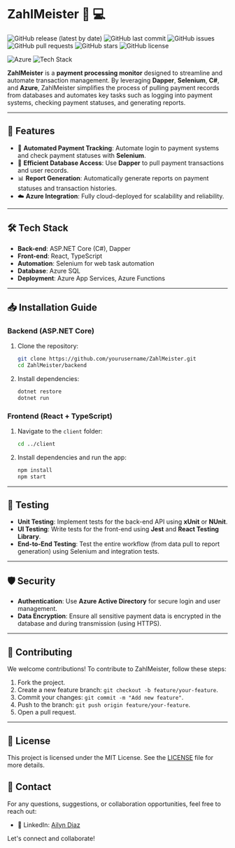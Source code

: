 # **ZahlMeister** 🏦 💻 
![GitHub release (latest by date)](https://img.shields.io/github/v/release/ailynux/ZahlMeister?color=blue&style=for-the-badge)
![GitHub last commit](https://img.shields.io/github/last-commit/ailynux/ZahlMeister?color=green&style=for-the-badge)
![GitHub issues](https://img.shields.io/github/issues/ailynux/ZahlMeister?color=red&style=for-the-badge)
![GitHub pull requests](https://img.shields.io/github/issues-pr/ailynux/ZahlMeister?color=yellow&style=for-the-badge)
![GitHub stars](https://img.shields.io/github/stars/ailynux/ZahlMeister?color=ff69b4&style=for-the-badge)
![GitHub license](https://img.shields.io/github/license/ailynux/ZahlMeister?style=for-the-badge)

![Azure](https://img.shields.io/badge/Deployed%20on-Azure-blue?style=for-the-badge&logo=azuredevops)
![Tech Stack](https://img.shields.io/badge/stack-C%23%2C%20React%2C%20TypeScript%2C%20Azure-brightgreen?style=for-the-badge&logo=react)

**ZahlMeister** is a **payment processing monitor** designed to streamline and automate transaction management. By leveraging **Dapper**, **Selenium**, **C#**, and **Azure**, ZahlMeister simplifies the process of pulling payment records from databases and automates key tasks such as logging into payment systems, checking payment statuses, and generating reports. 

---

## 🚀 **Features**
- 🔄 **Automated Payment Tracking**: Automate login to payment systems and check payment statuses with **Selenium**.
- 💾 **Efficient Database Access**: Use **Dapper** to pull payment transactions and user records.
- 📊 **Report Generation**: Automatically generate reports on payment statuses and transaction histories.
- ☁️ **Azure Integration**: Fully cloud-deployed for scalability and reliability.

---

## 🛠️ **Tech Stack**
- **Back-end**: ASP.NET Core (C#), Dapper
- **Front-end**: React, TypeScript
- **Automation**: Selenium for web task automation
- **Database**: Azure SQL
- **Deployment**: Azure App Services, Azure Functions

---

## 📥 **Installation Guide**

### **Backend (ASP.NET Core)**
1. Clone the repository:
    ```bash
    git clone https://github.com/yourusername/ZahlMeister.git
    cd ZahlMeister/backend
    ```
2. Install dependencies:
    ```bash
    dotnet restore
    dotnet run
    ```

### **Frontend (React + TypeScript)**
1. Navigate to the `client` folder:
    ```bash
    cd ../client
    ```
2. Install dependencies and run the app:
    ```bash
    npm install
    npm start
    ```

---

## 🧪 **Testing**

- **Unit Testing**: Implement tests for the back-end API using **xUnit** or **NUnit**.
- **UI Testing**: Write tests for the front-end using **Jest** and **React Testing Library**.
- **End-to-End Testing**: Test the entire workflow (from data pull to report generation) using Selenium and integration tests.

---

## 🛡️ **Security**
- **Authentication**: Use **Azure Active Directory** for secure login and user management.
- **Data Encryption**: Ensure all sensitive payment data is encrypted in the database and during transmission (using HTTPS).

---

## 🤝 **Contributing**

We welcome contributions! To contribute to ZahlMeister, follow these steps:

1. Fork the project.
2. Create a new feature branch: `git checkout -b feature/your-feature`.
3. Commit your changes: `git commit -m "Add new feature"`.
4. Push to the branch: `git push origin feature/your-feature`.
5. Open a pull request.

---

## 📝 **License**

This project is licensed under the MIT License. See the [LICENSE](LICENSE) file for more details.

## 📧 **Contact**

For any questions, suggestions, or collaboration opportunities, feel free to reach out:

- 💼 LinkedIn: [Ailyn Diaz](https://www.linkedin.com/in/ailyndiaz01)

Let's connect and collaborate!

